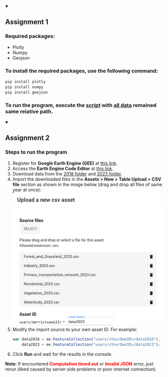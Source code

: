 <details open>
<summary><h2>Assignment 1</h2></summary>

### Required packages:
* Plotly
* Numpy
* Geojson

### To install the required packages, use the following command:
```bash
pip install plotly
pip install numpy
pip install geojson
```
### To run the program, execute the [script](asg1.ipynb) with [all data](data/asg2) remained same relative path.

</details>

<details open>
<summary><h2>Assignment 2</h2></summary>

### Steps to run the program

1. Register for **Google Earth Engine (GEE)** at [this link](https://signup.earthengine.google.com/#!/no_redirect).
2. Access the **Earth Engine Code Editor** at [this link](https://code.earthengine.google.com/).
3. Download data from the [2018 folder](data/asg2/2018) and [2023 folder](data/asg2/2023).
4. Import the downloaded files in the **Assets > New > Table Upload > CSV file** section as shown in the image below (drag and drop all files of same year at once):
   ![import](images/asg2/img.png)
5. Modify the import source to your own asset ID. For example:
   ```javascript
   var data2018 = ee.FeatureCollection("users/<YourOwnID>/data2018"),
       data2023 = ee.FeatureCollection("users/<YourOwnID>/data2023");
6. Click **Run** and wait for the results in the console.

**Note**: If encountered <b style="color: red;">Computation timed out</b> or <b style="color: red;">Invalid JSON</b> error, just rerun (liked caused by server side problems or poor internet connection).
</details>
